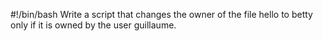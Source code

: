 #!/bin/bash
Write a script that changes the owner of the file hello to betty only if it is owned by the user guillaume.
